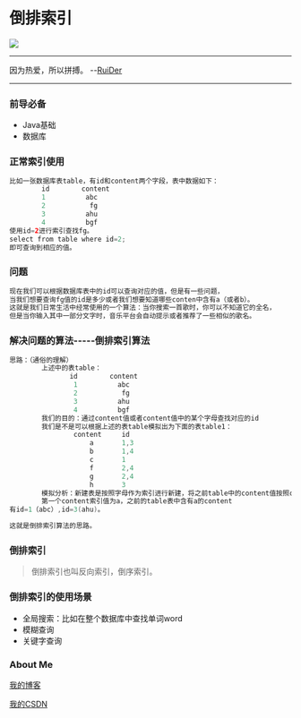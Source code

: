 # 倒排索引
![](https://ss1.bdstatic.com/70cFvXSh_Q1YnxGkpoWK1HF6hhy/it/u=203600326,4250418979&fm=27&gp=0.jpg)

---
因为热爱，所以拼搏。         --[RuiDer](ruider.github.io)

---

### 前导必备

- Java基础
- 数据库

### 正常索引使用
```Java
比如一张数据库表table，有id和content两个字段，表中数据如下：
		id        content
		1          abc
		2           fg
		3          ahu
		4          bgf
使用id=2进行索引查找fg。
select from table where id=2;
即可查询到相应的值。
```
### 问题
```Java
现在我们可以根据数据库表中的id可以查询对应的值，但是有一些问题，
当我们想要查询fg值的id是多少或者我们想要知道哪些conten中含有a（或者b）。
这就是我们日常生活中经常使用的一个算法：当你搜索一首歌时，你可以不知道它的全名，
但是当你输入其中一部分文字时，音乐平台会自动提示或者推荐了一些相似的歌名。
```
### 解决问题的算法-----倒排索引算法
```Java
思路：（通俗的理解）
		上述中的表table：
			   id        content
				1          abc
				2           fg
				3          ahu
				4          bgf
		我们的目的：通过content值或者content值中的某个字母查找对应的id
		我们是不是可以根据上述的表table模拟出为下面的表table1：
				content     id
					a       1,3
					b       1,4
					c       1
					f       2,4
					g       2,4
					h       3
		模拟分析：新建表是按照字母作为索引进行新建，将之前table中的content值按照content值中含有的字母进行分类，比如
		第一个content索引值为a，之前的table表中含有a的content
有id=1（abc）,id=3(ahu)。

这就是倒排索引算法的思路。
```
### 倒排索引
> 倒排索引也叫反向索引，倒序索引。

### 倒排索引的使用场景
- 全局搜索：比如在整个数据库中查找单词word
- 模糊查询
- 关键字查询

### About Me

[我的博客](ruider.github.io)

[我的CSDN](https://blog.csdn.net/qq_40910541)
